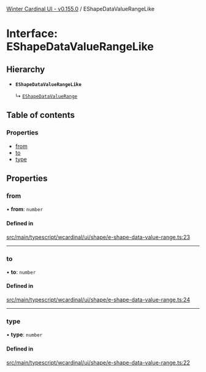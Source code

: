 [Winter Cardinal UI - v0.155.0](../index.md) / EShapeDataValueRangeLike

# Interface: EShapeDataValueRangeLike

## Hierarchy

- **`EShapeDataValueRangeLike`**

  ↳ [`EShapeDataValueRange`](EShapeDataValueRange.md)

## Table of contents

### Properties

- [from](EShapeDataValueRangeLike.md#from)
- [to](EShapeDataValueRangeLike.md#to)
- [type](EShapeDataValueRangeLike.md#type)

## Properties

### from

• **from**: `number`

#### Defined in

[src/main/typescript/wcardinal/ui/shape/e-shape-data-value-range.ts:23](https://github.com/winter-cardinal/winter-cardinal-ui/blob/v0.155.0/src/main/typescript/wcardinal/ui/shape/e-shape-data-value-range.ts#L23)

___

### to

• **to**: `number`

#### Defined in

[src/main/typescript/wcardinal/ui/shape/e-shape-data-value-range.ts:24](https://github.com/winter-cardinal/winter-cardinal-ui/blob/v0.155.0/src/main/typescript/wcardinal/ui/shape/e-shape-data-value-range.ts#L24)

___

### type

• **type**: `number`

#### Defined in

[src/main/typescript/wcardinal/ui/shape/e-shape-data-value-range.ts:22](https://github.com/winter-cardinal/winter-cardinal-ui/blob/v0.155.0/src/main/typescript/wcardinal/ui/shape/e-shape-data-value-range.ts#L22)

